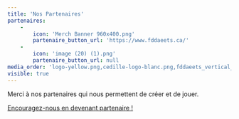 ```yaml
---
title: 'Nos Partenaires'
partenaires:
    -
        icon: 'Merch Banner 960x400.png'
        partenaire_button_url: 'https://www.fddaeets.ca/'
    -
        icon: 'image (20) (1).png'
        partenaire_button_url: null
media_order: 'logo-yellow.png,cedille-logo-blanc.png,fddaeets_vertical_color copie.jpg,Merch Banner 960x400.png,image (20) (1).png'
visible: true
---
```


<p>
    Merci à nos partenaires qui nous permettent de créer et de jouer.
</p>

<a href="https://drive.google.com/file/d/1W4zrltafPGdYigZNkCjEjH0hgCHwgFqU/view?usp=drive_link" target="_blank">
    Encouragez-nous en devenant partenaire !
</a>